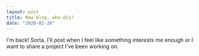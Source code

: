 ```yaml
---
layout: post
title: New blog, who dis?
date: "2020-02-26"
---
```


I'm back! Sorta. I'll post when I feel like something interests me enough or I want to share
a project I've been working on.

